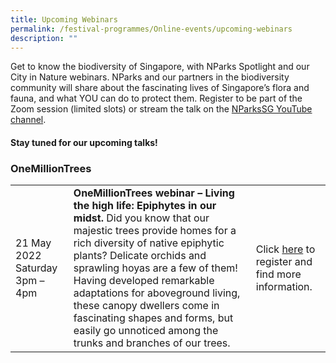 ```yaml
---
title: Upcoming Webinars
permalink: /festival-programmes/Online-events/upcoming-webinars
description: ""
---
```

Get to know the biodiversity of Singapore, with NParks Spotlight and our City in Nature webinars. NParks and our partners in the biodiversity community will share about the fascinating lives of Singapore’s flora and fauna, and what YOU can do to protect them. Register to be part of the Zoom session (limited slots) or stream the talk on the [NParksSG YouTube channel](https://www.youtube.com/nparkssg).

#### **Stay tuned for our upcoming talks!**

### **OneMillionTrees**


| | | |
| -------- | -------- | -------- |
| 21 May 2022 Saturday 3pm – 4pm   | **OneMillionTrees webinar – Living the high life: Epiphytes in our midst.** Did you know that our majestic trees provide homes for a rich diversity of native epiphytic plants? Delicate orchids and sprawling hoyas are a few of them! Having developed remarkable adaptations for aboveground living, these canopy dwellers come in fascinating shapes and forms, but easily go unnoticed among the trunks and branches of our trees. |  Click [here](https://form.gov.sg/624b908af3d5010013735b95) to register and find more information. |

